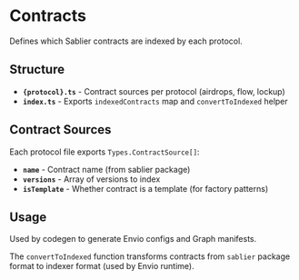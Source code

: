 # Contracts

Defines which Sablier contracts are indexed by each protocol.

## Structure

- **`{protocol}.ts`** - Contract sources per protocol (airdrops, flow, lockup)
- **`index.ts`** - Exports `indexedContracts` map and `convertToIndexed` helper

## Contract Sources

Each protocol file exports `Types.ContractSource[]`:

- **`name`** - Contract name (from sablier package)
- **`versions`** - Array of versions to index
- **`isTemplate`** - Whether contract is a template (for factory patterns)

## Usage

Used by codegen to generate Envio configs and Graph manifests.

The `convertToIndexed` function transforms contracts from `sablier` package format to indexer format (used by Envio
runtime).
